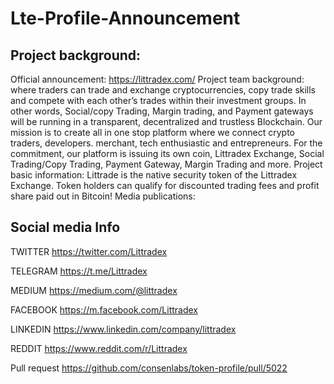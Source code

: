 # Lte-Profile-Announcement

## Project background:

Official announcement: https://littradex.com/
Project team background: where traders can trade and exchange cryptocurrencies, copy trade skills and compete with each other’s trades within their investment groups. In other words, Social/copy Trading, Margin trading, and Payment gateways will be running in a transparent, decentralized and trustless Blockchain. Our mission is to create all in one stop platform where we connect crypto traders, developers. merchant, tech enthusiastic and entrepreneurs. For the commitment, our platform is issuing its own coin, Littradex Exchange, Social Trading/Copy Trading, Payment Gateway, Margin Trading and more.
Project basic information: Littrade is the native security token of the Littradex Exchange. Token holders can qualify for discounted trading fees and profit share paid out in Bitcoin!
Media publications:

## Social media Info

TWITTER
https://twitter.com/Littradex

TELEGRAM
https://t.me/Littradex

MEDIUM
https://medium.com/@littradex

FACEBOOK
https://m.facebook.com/Littradex

LINKEDIN
https://www.linkedin.com/company/littradex

REDDIT
https://www.reddit.com/r/Littradex

Pull request https://github.com/consenlabs/token-profile/pull/5022
